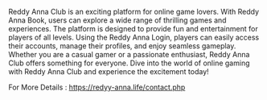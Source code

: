 Reddy Anna Club is an exciting platform for online game lovers. With Reddy Anna Book, users can explore a wide range of thrilling games and experiences. The platform is designed to provide fun and entertainment for players of all levels. Using the Reddy Anna Login, players can easily access their accounts, manage their profiles, and enjoy seamless gameplay. Whether you are a casual gamer or a passionate enthusiast, Reddy Anna Club offers something for everyone. Dive into the world of online gaming with Reddy Anna Club and experience the excitement today!

For More Details : https://redyy-anna.life/contact.php
